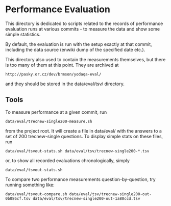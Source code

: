Performance Evaluation
======================

This directory is dedicated to scripts related to the records of performance
evaluation runs at various commits - to measure the data and show some simple
statistics.

By default, the evaluation is run with the setup exactly at that commit,
including the data source (enwiki dump of the specified date etc.).

This directory also used to contain the measurements themselves, but there
is too many of them at this point.  They are archived at

	http://pasky.or.cz/dev/brmson/yodaqa-eval/

and they should be stored in the data/eval/tsv/ directory.

Tools
-----

To measure performance at a given commit, run

	data/eval/trecnew-single200-measure.sh

from the project root.  It will create a file in data/eval/ with
the answers to a set of 200 trecnew-single questions.  To display
simple stats on these files, run

	data/eval/tsvout-stats.sh data/eval/tsv/trecnew-single200-*.tsv

or, to show all recorded evaluations chronologically, simply

	data/eval/tsvout-stats.sh

To compare two performance measurements question-by-question,
try running something like:

	data/eval/tsvout-compare.sh data/eval/tsv/trecnew-single200-out-0b086cf.tsv data/eval/tsv/trecnew-single200-out-1a80ccd.tsv
